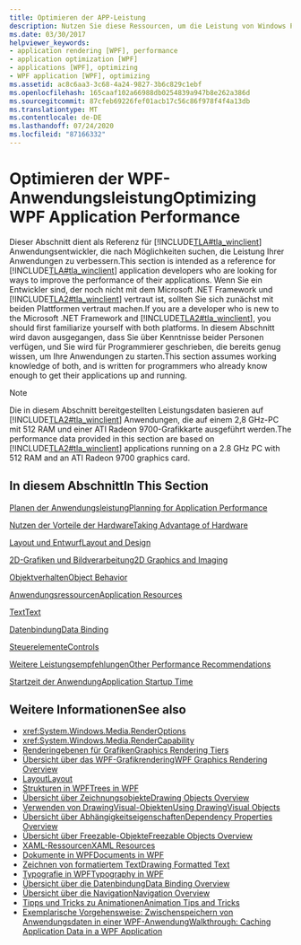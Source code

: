 ```yaml
---
title: Optimieren der APP-Leistung
description: Nutzen Sie diese Ressourcen, um die Leistung von Windows Presentation Foundation Anwendungen zu verbessern, z. b. die Leistungsplanung und die Nutzung von Hardware.
ms.date: 03/30/2017
helpviewer_keywords:
- application rendering [WPF], performance
- application optimization [WPF]
- applications [WPF], optimizing
- WPF application [WPF], optimizing
ms.assetid: ac8c6aa3-3c68-4a24-9827-3b6c829c1ebf
ms.openlocfilehash: 165caaf102a66988db0254839a947b8e262a386d
ms.sourcegitcommit: 87cfeb69226fef01acb17c56c86f978f4f4a13db
ms.translationtype: MT
ms.contentlocale: de-DE
ms.lasthandoff: 07/24/2020
ms.locfileid: "87166332"
---
```

# <a name="optimizing-wpf-application-performance"></a><span data-ttu-id="70d8b-103">Optimieren der WPF-Anwendungsleistung</span><span class="sxs-lookup"><span data-stu-id="70d8b-103">Optimizing WPF Application Performance</span></span>
<span data-ttu-id="70d8b-104">Dieser Abschnitt dient als Referenz für [!INCLUDE[TLA#tla_winclient](../../../../includes/tlasharptla-winclient-md.md)] Anwendungsentwickler, die nach Möglichkeiten suchen, die Leistung Ihrer Anwendungen zu verbessern.</span><span class="sxs-lookup"><span data-stu-id="70d8b-104">This section is intended as a reference for [!INCLUDE[TLA#tla_winclient](../../../../includes/tlasharptla-winclient-md.md)] application developers who are looking for ways to improve the performance of their applications.</span></span> <span data-ttu-id="70d8b-105">Wenn Sie ein Entwickler sind, der noch nicht mit dem Microsoft .NET Framework und [!INCLUDE[TLA2#tla_winclient](../../../../includes/tla2sharptla-winclient-md.md)] vertraut ist, sollten Sie sich zunächst mit beiden Plattformen vertraut machen.</span><span class="sxs-lookup"><span data-stu-id="70d8b-105">If you are a developer who is new to the Microsoft .NET Framework and [!INCLUDE[TLA2#tla_winclient](../../../../includes/tla2sharptla-winclient-md.md)], you should first familiarize yourself with both platforms.</span></span> <span data-ttu-id="70d8b-106">In diesem Abschnitt wird davon ausgegangen, dass Sie über Kenntnisse beider Personen verfügen, und Sie wird für Programmierer geschrieben, die bereits genug wissen, um Ihre Anwendungen zu starten.</span><span class="sxs-lookup"><span data-stu-id="70d8b-106">This section assumes working knowledge of both, and is written for programmers who already know enough to get their applications up and running.</span></span>  
  
> [!NOTE]
> <span data-ttu-id="70d8b-107">Die in diesem Abschnitt bereitgestellten Leistungsdaten basieren auf [!INCLUDE[TLA2#tla_winclient](../../../../includes/tla2sharptla-winclient-md.md)] Anwendungen, die auf einem 2,8 GHz-PC mit 512 RAM und einer ATI Radeon 9700-Grafikkarte ausgeführt werden.</span><span class="sxs-lookup"><span data-stu-id="70d8b-107">The performance data provided in this section are based on [!INCLUDE[TLA2#tla_winclient](../../../../includes/tla2sharptla-winclient-md.md)] applications running on a 2.8 GHz PC with 512 RAM and an ATI Radeon 9700 graphics card.</span></span>  
  
## <a name="in-this-section"></a><span data-ttu-id="70d8b-108">In diesem Abschnitt</span><span class="sxs-lookup"><span data-stu-id="70d8b-108">In This Section</span></span>  
 [<span data-ttu-id="70d8b-109">Planen der Anwendungsleistung</span><span class="sxs-lookup"><span data-stu-id="70d8b-109">Planning for Application Performance</span></span>](planning-for-application-performance.md)  
  
 [<span data-ttu-id="70d8b-110">Nutzen der Vorteile der Hardware</span><span class="sxs-lookup"><span data-stu-id="70d8b-110">Taking Advantage of Hardware</span></span>](optimizing-performance-taking-advantage-of-hardware.md)  
  
 [<span data-ttu-id="70d8b-111">Layout und Entwurf</span><span class="sxs-lookup"><span data-stu-id="70d8b-111">Layout and Design</span></span>](optimizing-performance-layout-and-design.md)  
  
 [<span data-ttu-id="70d8b-112">2D-Grafiken und Bildverarbeitung</span><span class="sxs-lookup"><span data-stu-id="70d8b-112">2D Graphics and Imaging</span></span>](optimizing-performance-2d-graphics-and-imaging.md)  
  
 [<span data-ttu-id="70d8b-113">Objektverhalten</span><span class="sxs-lookup"><span data-stu-id="70d8b-113">Object Behavior</span></span>](optimizing-performance-object-behavior.md)  
  
 [<span data-ttu-id="70d8b-114">Anwendungsressourcen</span><span class="sxs-lookup"><span data-stu-id="70d8b-114">Application Resources</span></span>](optimizing-performance-application-resources.md)  
  
 [<span data-ttu-id="70d8b-115">Text</span><span class="sxs-lookup"><span data-stu-id="70d8b-115">Text</span></span>](optimizing-performance-text.md)  
  
 [<span data-ttu-id="70d8b-116">Datenbindung</span><span class="sxs-lookup"><span data-stu-id="70d8b-116">Data Binding</span></span>](optimizing-performance-data-binding.md)  
  
 [<span data-ttu-id="70d8b-117">Steuerelemente</span><span class="sxs-lookup"><span data-stu-id="70d8b-117">Controls</span></span>](optimizing-performance-controls.md)  
  
 [<span data-ttu-id="70d8b-118">Weitere Leistungsempfehlungen</span><span class="sxs-lookup"><span data-stu-id="70d8b-118">Other Performance Recommendations</span></span>](optimizing-performance-other-recommendations.md)  
  
 [<span data-ttu-id="70d8b-119">Startzeit der Anwendung</span><span class="sxs-lookup"><span data-stu-id="70d8b-119">Application Startup Time</span></span>](application-startup-time.md)  
  
## <a name="see-also"></a><span data-ttu-id="70d8b-120">Weitere Informationen</span><span class="sxs-lookup"><span data-stu-id="70d8b-120">See also</span></span>

- <xref:System.Windows.Media.RenderOptions>
- <xref:System.Windows.Media.RenderCapability>
- [<span data-ttu-id="70d8b-121">Renderingebenen für Grafiken</span><span class="sxs-lookup"><span data-stu-id="70d8b-121">Graphics Rendering Tiers</span></span>](graphics-rendering-tiers.md)
- [<span data-ttu-id="70d8b-122">Übersicht über das WPF-Grafikrendering</span><span class="sxs-lookup"><span data-stu-id="70d8b-122">WPF Graphics Rendering Overview</span></span>](../graphics-multimedia/wpf-graphics-rendering-overview.md)
- [<span data-ttu-id="70d8b-123">Layout</span><span class="sxs-lookup"><span data-stu-id="70d8b-123">Layout</span></span>](layout.md)
- [<span data-ttu-id="70d8b-124">Strukturen in WPF</span><span class="sxs-lookup"><span data-stu-id="70d8b-124">Trees in WPF</span></span>](trees-in-wpf.md)
- [<span data-ttu-id="70d8b-125">Übersicht über Zeichnungsobjekte</span><span class="sxs-lookup"><span data-stu-id="70d8b-125">Drawing Objects Overview</span></span>](../graphics-multimedia/drawing-objects-overview.md)
- [<span data-ttu-id="70d8b-126">Verwenden von DrawingVisual-Objekten</span><span class="sxs-lookup"><span data-stu-id="70d8b-126">Using DrawingVisual Objects</span></span>](../graphics-multimedia/using-drawingvisual-objects.md)
- [<span data-ttu-id="70d8b-127">Übersicht über Abhängigkeitseigenschaften</span><span class="sxs-lookup"><span data-stu-id="70d8b-127">Dependency Properties Overview</span></span>](dependency-properties-overview.md)
- [<span data-ttu-id="70d8b-128">Übersicht über Freezable-Objekte</span><span class="sxs-lookup"><span data-stu-id="70d8b-128">Freezable Objects Overview</span></span>](freezable-objects-overview.md)
- [<span data-ttu-id="70d8b-129">XAML-Ressourcen</span><span class="sxs-lookup"><span data-stu-id="70d8b-129">XAML Resources</span></span>](../../../desktop-wpf/fundamentals/xaml-resources-define.md)
- [<span data-ttu-id="70d8b-130">Dokumente in WPF</span><span class="sxs-lookup"><span data-stu-id="70d8b-130">Documents in WPF</span></span>](documents-in-wpf.md)
- [<span data-ttu-id="70d8b-131">Zeichnen von formatiertem Text</span><span class="sxs-lookup"><span data-stu-id="70d8b-131">Drawing Formatted Text</span></span>](drawing-formatted-text.md)
- [<span data-ttu-id="70d8b-132">Typografie in WPF</span><span class="sxs-lookup"><span data-stu-id="70d8b-132">Typography in WPF</span></span>](typography-in-wpf.md)
- [<span data-ttu-id="70d8b-133">Übersicht über die Datenbindung</span><span class="sxs-lookup"><span data-stu-id="70d8b-133">Data Binding Overview</span></span>](../../../desktop-wpf/data/data-binding-overview.md)
- [<span data-ttu-id="70d8b-134">Übersicht über die Navigation</span><span class="sxs-lookup"><span data-stu-id="70d8b-134">Navigation Overview</span></span>](../app-development/navigation-overview.md)
- [<span data-ttu-id="70d8b-135">Tipps und Tricks zu Animationen</span><span class="sxs-lookup"><span data-stu-id="70d8b-135">Animation Tips and Tricks</span></span>](../graphics-multimedia/animation-tips-and-tricks.md)
- [<span data-ttu-id="70d8b-136">Exemplarische Vorgehensweise: Zwischenspeichern von Anwendungsdaten in einer WPF-Anwendung</span><span class="sxs-lookup"><span data-stu-id="70d8b-136">Walkthrough: Caching Application Data in a WPF Application</span></span>](walkthrough-caching-application-data-in-a-wpf-application.md)
